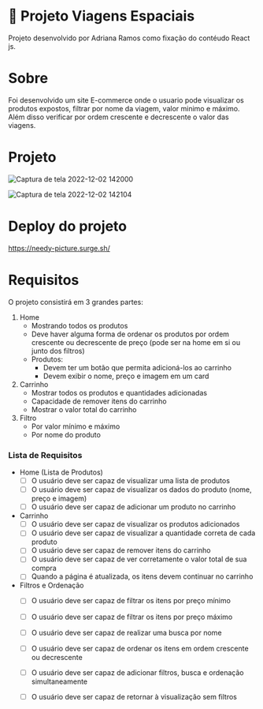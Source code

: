 # 🚀 Projeto Viagens Espaciais 

Projeto desenvolvido por Adriana Ramos como fixação do contéudo React js.


# Sobre

Foi desenvolvido um site E-commerce onde o usuario pode visualizar os produtos expostos, filtrar por nome da viagem, valor minimo e máximo. Além disso verificar por ordem crescente e decrescente o valor das viagens. 

# Projeto


![Captura de tela 2022-12-02 142000](https://user-images.githubusercontent.com/111310311/205349870-e67aa5f5-fac2-4cdc-a83e-1f0972fefea4.png)



![Captura de tela 2022-12-02 142104](https://user-images.githubusercontent.com/111310311/205350421-f71fa991-34cf-4825-875d-481c35df17ed.png)




# Deploy do projeto

https://needy-picture.surge.sh/

# Requisitos

O projeto consistirá em 3 grandes partes:

1. Home
    - Mostrando todos os produtos
    - Deve haver alguma forma de ordenar os produtos por ordem crescente ou decrescente de preço (pode ser na home em si ou junto dos filtros)
    - Produtos:
        - Devem ter um botão que permita adicioná-los ao carrinho
        - Devem exibir o nome, preço e imagem em um card
2. Carrinho
    - Mostrar todos os produtos e quantidades adicionadas
    - Capacidade de remover itens do carrinho
    - Mostrar o valor total do carrinho
3. Filtro
    - Por valor mínimo e máximo
    - Por nome do produto

### Lista de Requisitos
- Home (Lista de Produtos)
    - [ ]  O usuário deve ser capaz de visualizar uma lista de produtos
    - [ ]  O usuário deve ser capaz de visualizar os dados do produto (nome, preço e imagem)
    - [ ]  O usuário deve ser capaz de adicionar um produto no carrinho
- Carrinho
    - [ ]  O usuário deve ser capaz de visualizar os produtos adicionados
    - [ ]  O usuário deve ser capaz de visualizar a quantidade correta de cada produto
    - [ ]  O usuário deve ser capaz de remover itens do carrinho
    - [ ]  O usuário deve ser capaz de ver corretamente o valor total de sua compra
    - [ ]  Quando a página é atualizada, os itens devem continuar no carrinho
- Filtros e Ordenação
    - [ ]  O usuário deve ser capaz de filtrar os itens por preço mínimo
    - [ ]  O usuário deve ser capaz de filtrar os itens por preço máximo
    - [ ]  O usuário deve ser capaz de realizar uma busca por nome
    - [ ]  O usuário deve ser capaz de ordenar os itens em ordem crescente ou decrescente
    - [ ]  O usuário deve ser capaz de adicionar  filtros, busca e ordenação simultaneamente
    - [ ]  O usuário deve ser capaz de retornar à visualização sem filtros
    
 
